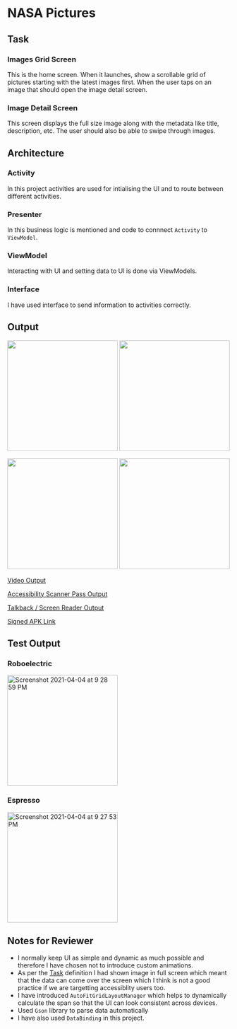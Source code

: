 # NASA Pictures

## Task
### Images Grid Screen
This is the home screen. When it launches, show a scrollable grid of pictures starting with the latest images first. When the user taps on an image that should open the image detail screen.

### Image Detail Screen
This screen displays the full size image along with the metadata like title, description, etc. The user should also be able to swipe through images.

## Architecture
### Activity
In this project activities are used for intialising the UI and to route between different activities.

### Presenter
In this business logic is mentioned and code to connnect `Activity` to `ViewModel`.

### ViewModel
Interacting with UI and setting data to UI is done via ViewModels.

### Interface
I have used interface to send information to activities correctly.

## Output
<img src="https://user-images.githubusercontent.com/9396084/113513160-db750380-9585-11eb-96eb-9a68a5040922.png" height="250"> <img src="https://user-images.githubusercontent.com/9396084/113513264-7f5eaf00-9586-11eb-831e-904f95a9b298.png" height = "250">

<img src="https://user-images.githubusercontent.com/9396084/113513171-e4fe6b80-9585-11eb-9a8c-13fba72f8611.png" width = "250"> <img src="https://user-images.githubusercontent.com/9396084/113513168-e334a800-9585-11eb-8e6c-4588f8c5321b.png" width = "250">

[Video Output](https://drive.google.com/file/d/1TWsct7y1HHQKthQtT5jGZhfWnDLyqjdp/view?usp=sharing)

[Accessibility Scanner Pass Output](https://drive.google.com/file/d/1fu7QomJJ71uLiLBHi96MW6IpmcUvXHpy/view?usp=sharing)

[Talkback / Screen Reader Output](https://drive.google.com/file/d/1hsQS9TL6tMDO7lCNMMyKLCMukZjSle1l/view?usp=sharing)

[Signed APK Link](https://drive.google.com/file/d/1nAsedN0CfoKBG_oyvhaaDlLa6j4q2wTS/view?usp=sharing)

## Test Output
### Roboelectric
<img width="250" alt="Screenshot 2021-04-04 at 9 28 59 PM" src="https://user-images.githubusercontent.com/9396084/113514564-0a42a800-958d-11eb-9b13-0cd18cf2056f.png">

### Espresso
<img width="250" alt="Screenshot 2021-04-04 at 9 27 53 PM" src="https://user-images.githubusercontent.com/9396084/113514563-09aa1180-958d-11eb-8d18-ec5d1e1e39b5.png">

## Notes for Reviewer
- I normally keep UI as simple and dynamic as much possible and therefore I have chosen not to introduce custom animations.
- As per the [Task](https://github.com/rt4914/NASA-Pictures/blob/main/README.md#task) definition I had shown image in full screen which meant that the data can come over the screen which I think is not a good practice if we are targetting accessiblity users too.
- I have introduced `AutoFitGridLayoutManager` which helps to dynamically calculate the span so that the UI can look consistent across devices.
- Used `Gson` library to parse data automatically
- I have also used `DataBinding` in this project.

